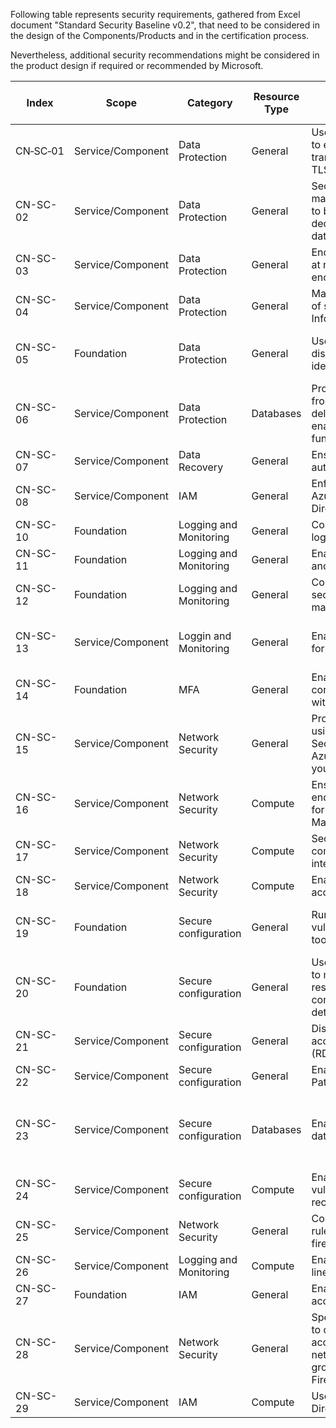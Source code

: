 Following table represents security requirements, gathered from Excel document "Standard Security Baseline v0.2", that need to be considered in the design of the Components/Products and in the certification process. <P> 
Nevertheless, additional security recommendations might be considered in the product design if required or recommended by Microsoft.


| Index | Scope | Category | Resource Type | Guideline | Extra Information Azure |
|--|--|---|--|---|--|
| CN&#x2011;SC&#x2011;01 | Service/Component | Data Protection | General | Use a secure protocol to encrypt data at transfer (Preferably TLS1.2 or later) | |
| CN-SC-02 | Service/Component | Data Protection | General | Secret and Key management needs to be done by a dedicated database/vault | |
| CN-SC-03 | Service/Component | Data Protection | General | Encrypt information at rest (Disc encryption) | |
| CN-SC-04 | Service/Component | Data Protection | General | Maintain an inventory of sensitive Information | |
| CN-SC-05 | Foundation | Data Protection | General | Use an active discovery tool to identify sensitive data | Enable Advanced Data Security |
| CN-SC-06 | Service/Component | Data Protection | Databases | Protect the database from permanently deleting data by enabling soft delete functionality | |
| CN-SC-07 | Service/Component | Data Recovery | General | Ensure regular automated back ups | |
| CN-SC-08 | Service/Component | IAM | General | Enforce the use of Azure Active Directory 
| CN-SC-10 | Foundation | Logging and Monitoring | General | Configure security log storage retention | |
| CN-SC-11 | Foundation | Logging and Monitoring | General | Enable alerts for anomalous activity | |
| CN-SC-12 | Foundation | Logging and Monitoring | General | Configure central security log management  | |
| CN-SC-13 | Service/Component | Loggin and Monitoring | General | Enable audit logging for Azure resources | Enable diagnostic logs on the service |
| CN-SC-14 | Foundation | MFA | General | Enable MFA and conditional access with MFA | |
| CN-SC-15 | Service/Component | Network Security | General | Protect resources using Network Security Groups or Azure Firewall on your Virtual Network | |
| CN-SC-16 | Service/Component | Network Security | Compute | Ensure that the endpoint protection for all Virtual Machines is installed | |
| CN-SC-17 | Service/Component | Network Security | Compute | Secure outbound communication to the internet | |
| CN-SC-18 | Service/Component | Network Security | Compute | Enable JIT network access | |
| CN-SC-19 | Foundation | Secure configuration | General | Run automated vulnerability scanning tools | Enable vulnerability assessment on service |
| CN-SC-20 | Foundation | Secure configuration | General | Use automated tools to monitor network resource configurations and detect changes   | Use activity log |
| CN-SC-21 | Service/Component | Secure configuration | General | Disable remote user access ports (RDP,SSH,Telnet,FTP) | |
| CN-SC-22 | Service/Component | Secure configuration | General | Enable automated Patching/ Upgrading | |
| CN-SC-23 | Service/Component | Secure configuration | Databases | Enable transparent data encryption | Only for Cosmos DB, Azure Synapse and SQL Database |
| CN-SC-24 | Service/Component | Secure configuration | Compute | Enable OS vulnerabilities recommendations | |
| CN-SC-25 | Service/Component | Network Security | General | Configure firewall rules of existing firewalls if necessary | |
| CN-SC-26 | Service/Component | Logging and Monitoring | Compute | Enable command-line audit logging | |
| CN-SC-27 | Foundation | IAM | General | Enable conditional access control | |
| CN-SC-28 | Service/Component | Network Security | General | Specify service tags to define network access controls on network security groups or Azure Firewall | |
| CN-SC-29 | Service/Component | IAM | Compute | Use Corporate Active Directory Credentials | |